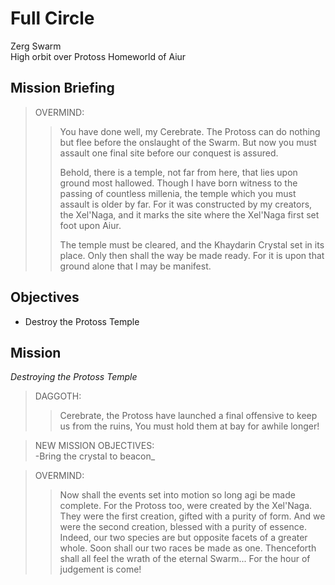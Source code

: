 # Full Circle

Zerg Swarm  
High orbit over Protoss Homeworld of Aiur

## Mission Briefing

> OVERMIND:
>> You have done well, my Cerebrate. The Protoss can do nothing but flee before the onslaught of the Swarm. But now you must assault one final site before our conquest is assured.
>>
>> Behold, there is a temple, not far from here, that lies upon ground most hallowed. Though I have born witness to the passing of countless millenia, the temple which you must assault is older by far. For it was constructed by my creators, the Xel'Naga, and it marks the site where the Xel'Naga first set foot upon Aiur.
>>
>> The temple must be cleared, and the Khaydarin Crystal set in its place. Only then shall the way be made ready. For it is upon that ground alone that I may be manifest.

## Objectives

- Destroy the Protoss Temple

## Mission

_Destroying the Protoss Temple_

> DAGGOTH:
>> Cerebrate, the Protoss have launched a final offensive to keep us from the ruins, You must hold them at bay for awhile longer!

> NEW MISSION OBJECTIVES:  
> -Bring the crystal to beacon_

> OVERMIND:
>> Now shall the events set into motion so long agi be made complete. For the Protoss too, were created by the Xel'Naga. They were the first creation, gifted with a purity of form. And we were the second creation, blessed with a purity of essence. Indeed, our two species are but opposite facets of a greater whole. Soon shall our two races be made as one. Thenceforth shall all feel the wrath of the eternal Swarm... For the hour of judgement is come!
